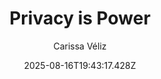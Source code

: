 ---
title: "Privacy is Power"
date: "2025-08-16T19:43:17.428Z"
author: "Carissa Véliz"
read_year: "NO"
recommendation: '3'
url: /bookshelf/privacy-is-power
---